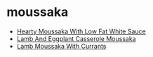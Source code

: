 # moussaka

 * [Hearty Moussaka With Low Fat White Sauce](index/h/hearty-moussaka-with-low-fat-white-sauce-4989.json)
 * [Lamb And Eggplant Casserole Moussaka](index/l/lamb-and-eggplant-casserole-moussaka-51121520.json)
 * [Lamb Moussaka With Currants](index/l/lamb-moussaka-with-currants-359.json)
